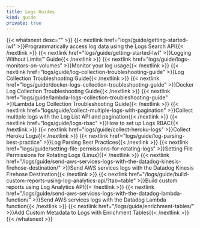 ```yaml
---
title: Logs Guides
kind: guide
private: true
---
```


{{< whatsnext desc="" >}}
    {{< nextlink href="logs/guide/getting-started-lwl" >}}Programmatically access log data using the Logs Search API{{< /nextlink >}}
    {{< nextlink href="logs/guide/getting-started-lwl" >}}Logging Without Limits™ Guide{{< /nextlink >}}
    {{< nextlink href="logs/guide/logs-monitors-on-volumes" >}}Monitor your log usage{{< /nextlink >}}
    {{< nextlink href="logs/guide/log-collection-troubleshooting-guide" >}}Log Collection Troubleshooting Guide{{< /nextlink >}}
    {{< nextlink href="logs/guide/docker-logs-collection-troubleshooting-guide" >}}Docker Log Collection Troubleshooting Guide{{< /nextlink >}}
    {{< nextlink href="logs/guide/lambda-logs-collection-troubleshooting-guide" >}}Lambda Log Collection Troubleshooting Guide{{< /nextlink >}}
    {{< nextlink href="logs/guide/collect-multiple-logs-with-pagination" >}}Collect multiple logs with the Log List API and pagination{{< /nextlink >}}
    {{< nextlink href="logs/guide/logs-rbac" >}}How to set up Logs RBAC{{< /nextlink >}}
    {{< nextlink href="logs/guide/collect-heroku-logs" >}}Collect Heroku Logs{{< /nextlink >}}
    {{< nextlink href="logs/guide/log-parsing-best-practice" >}}Log Parsing Best Practices{{< /nextlink >}}
    {{< nextlink href="logs/guide/setting-file-permissions-for-rotating-logs" >}}Setting File Permissions for Rotating Logs (Linux){{< /nextlink >}}
    {{< nextlink href="/logs/guide/send-aws-services-logs-with-the-datadog-kinesis-firehose-destination/" >}}Send AWS services logs with the Datadog Kinesis Firehose Destination{{< /nextlink >}}
    {{< nextlink href="/logs/guide/build-custom-reports-using-log-analytics-api/?tab=table" >}}Build custom reports using Log Analytics API{{< /nextlink >}}
    {{< nextlink href="/logs/guide/send-aws-services-logs-with-the-datadog-lambda-function/" >}}Send AWS services logs with the Datadog Lambda function{{< /nextlink >}}
    {{< nextlink href="/logs/guide/enrichment-tables/" >}}Add Custom Metadata to Logs with Enrichment Tables{{< /nextlink >}}
{{< /whatsnext >}}
